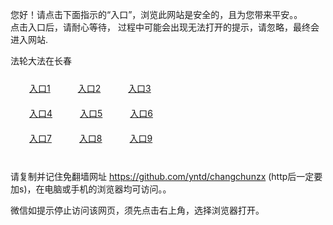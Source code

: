 您好！请点击下面指示的“入口”，浏览此网站是安全的，且为您带来平安。。 <br/>
点击入口后，请耐心等待， 过程中可能会出现无法打开的提示，请忽略，最终会进入网站. </br>

法轮大法在长春<br/>
<div style="padding:10px"><a style="margin:20px" target="_blank" href="https://d7aepar71bu6n.cloudfront.net/2Qpsp?jbbbmvqh" id="ccLink1" rel="nofollow">入口1</a> <a target="_blank" style="margin:20px" href="https://d39jxrhnvsfks6.cloudfront.net/2Qpsp?rbooiv" id="ccLink2" rel="nofollow">入口2</a> <a style="margin:20px" target="_blank" href="https://d3t6h7ws2awpwb.cloudfront.net/2Qpsp?gkmqiyes" id="ccLink3" rel="nofollow">入口3</a></div>

<div style="padding:10px" ><a style="margin:20px" target="_blank" href="https://d7aepar71bu6n.cloudfront.net/2Qpsp?jbbbmvqh" id="ccLink4" rel="nofollow">入口4</a> <a style="margin:20px" href="https://d39jxrhnvsfks6.cloudfront.net/2Qpsp?rbooiv" target="_blank" id="ccLink5" rel="nofollow">入口5</a> <a style="margin:20px" href="https://d3t6h7ws2awpwb.cloudfront.net/2Qpsp?gkmqiyes" target="_blank" id="ccLink6" rel="nofollow">入口6</a></div>

<div style="padding:10px"><a style="margin:20px" target="_blank" href="https://d7aepar71bu6n.cloudfront.net/2Qpsp?jbbbmvqh" id="ccLink7" rel="nofollow">入口7</a> <a style="margin:20px" href="https://d39jxrhnvsfks6.cloudfront.net/2Qpsp?rbooiv" target="_blank" id="ccLink8" rel="nofollow">入口8</a> <a style="margin:20px" target="_blank" href="https://d3t6h7ws2awpwb.cloudfront.net/2Qpsp?gkmqiyes" id="ccLink9" rel="nofollow">入口9</a></div>

<br/>



请复制并记住免翻墙网址 https://github.com/yntd/changchunzx (http后一定要加s)，在电脑或手机的浏览器均可访问。。<br/>

微信如提示停止访问该网页，须先点击右上角，选择浏览器打开。
